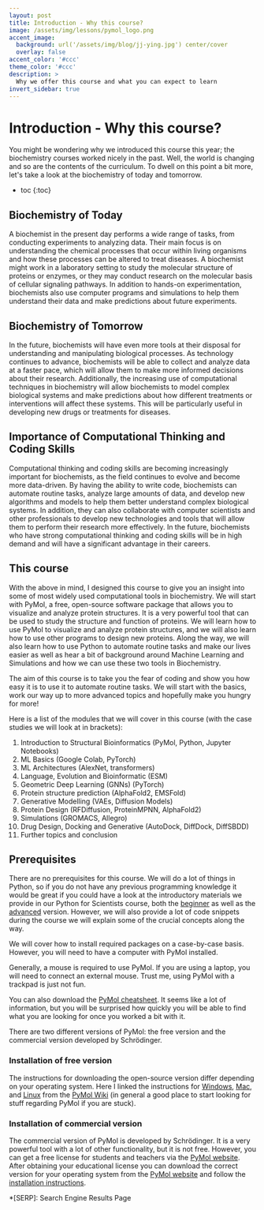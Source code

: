 ```yaml
---
layout: post
title: Introduction - Why this course?
image: /assets/img/lessons/pymol_logo.png
accent_image: 
  background: url('/assets/img/blog/jj-ying.jpg') center/cover
  overlay: false
accent_color: '#ccc'
theme_color: '#ccc'
description: >
  Why we offer this course and what you can expect to learn
invert_sidebar: true
---
```


# Introduction - Why this course?

You might be wondering why we introduced this course this year; the biochemistry courses worked nicely in the past. Well, the world is changing and so are the contents of the curriculum. To dwell on this point a bit more, let's take a look at the biochemistry of today and tomorrow.

* toc
{:toc}


## Biochemistry of Today

A biochemist in the present day performs a wide range of tasks, from conducting experiments to analyzing data. Their main focus is on understanding the chemical processes that occur within living organisms and how these processes can be altered to treat diseases. A biochemist might work in a laboratory setting to study the molecular structure of proteins or enzymes, or they may conduct research on the molecular basis of cellular signaling pathways. In addition to hands-on experimentation, biochemists also use computer programs and simulations to help them understand their data and make predictions about future experiments.

## Biochemistry of Tomorrow

In the future, biochemists will have even more tools at their disposal for understanding and manipulating biological processes. As technology continues to advance, biochemists will be able to collect and analyze data at a faster pace, which will allow them to make more informed decisions about their research. Additionally, the increasing use of computational techniques in biochemistry will allow biochemists to model complex biological systems and make predictions about how different treatments or interventions will affect these systems. This will be particularly useful in developing new drugs or treatments for diseases.

## Importance of Computational Thinking and Coding Skills

Computational thinking and coding skills are becoming increasingly important for biochemists, as the field continues to evolve and become more data-driven. By having the ability to write code, biochemists can automate routine tasks, analyze large amounts of data, and develop new algorithms and models to help them better understand complex biological systems. In addition, they can also collaborate with computer scientists and other professionals to develop new technologies and tools that will allow them to perform their research more effectively. In the future, biochemists who have strong computational thinking and coding skills will be in high demand and will have a significant advantage in their careers.

## This course

With the above in mind, I designed this course to give you an insight into some of most widely used computational tools in biochemistry. We will start with PyMol, a free, open-source software package that allows you to visualize and analyze protein structures. It is a very powerful tool that can be used to study the structure and function of proteins. We will learn how to use PyMol to visualize and analyze protein structures, and we will also learn how to use other programs to design new proteins. Along the way, we will also learn how to use Python to automate routine tasks and make our lives easier as well as hear a bit of background around Machine Learning and Simulations and how we can use these two tools in Biochemistry.

The aim of this course is to take you the fear of coding and show you how easy it is to use it to automate routine tasks. We will start with the basics, work our way up to more advanced topics and hopefully make you hungry for more!

Here is a list of the modules that we will cover in this course (with the case studies we will look at in brackets):

1. Introduction to Structural Bioinformatics (PyMol, Python, Jupyter Notebooks)
2. ML Basics (Google Colab, PyTorch)
3. ML Architectures (AlexNet, transformers)
4. Language, Evolution and Bioinformatic (ESM)
5. Geometric Deep Learning (GNNs) (PyTorch)
6. Protein structure prediction (AlphaFold2, EMSFold)
7. Generative Modelling (VAEs, Diffusion Models)
8. Protein Design (RFDiffusion, ProteinMPNN, AlphaFold2)
9. Simulations (GROMACS, Allegro)
10. Drug Design, Docking and Generative (AutoDock, DiffDock, DiffSBDD)
11. Further topics and conclusion

## Prerequisites

There are no prerequisites for this course. We will do a lot of things in Python, so if you do not have any previous programming knowledge it would be great if you could have a look at the introductory materials we provide in our Python for Scientists course, both the [beginner](https://github.com/kierandidi/python_for_scientists) as well as the [advanced](https://github.com/kierandidi/advanced_python_for_scientists) version. However, we will also provide a lot of code snippets during the course we will explain some of the crucial concepts along the way.

We will cover how to install required packages on a case-by-case basis. However, you will need to have a computer with PyMol installed. 

Generally, a mouse is required to use PyMol. If you are using a laptop, you will need to connect an external mouse. Trust me, using PyMol with a trackpad is just not fun. 

You can also download the [PyMol cheatsheet](https://pymolwiki.org/index.php/CheatSheet). It seems like a lot of information, but you will be surprised how quickly you will be able to find what you are looking for once you worked a bit with it.

There are two different versions of PyMol: the free version and the commercial version developed by Schrödinger.

### Installation of free version

The instructions for downloading the open-source version differ depending on your operating system. Here I linked the instructions for [Windows](), [Mac](https://pymolwiki.org/index.php/MAC_Install), and [Linux](https://pymolwiki.org/index.php/Linux_Install) from the [PyMol Wiki](https://pymolwiki.org/index.php/Windows_Install) (in general a good place to start looking for stuff regarding PyMol if you are stuck).

### Installation of commercial version

The commercial version of PyMol is developed by Schrödinger. It is a very powerful tool with a lot of other functionality, but it is not free. However, you can get a free license for students and teachers via the [PyMol website](https://pymol.org/edu/). After obtaining your educational license you can download the correct version for your operating system from the [PyMol website](https://pymol.org/2/) and follow the [installation instructions](https://pymol.org/2/support.html?#installation).

*[SERP]: Search Engine Results Page
